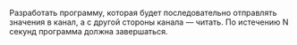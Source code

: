 Разработать программу, которая будет последовательно отправлять значения в канал, а с другой стороны канала — читать. По истечению N секунд программа должна завершаться.


